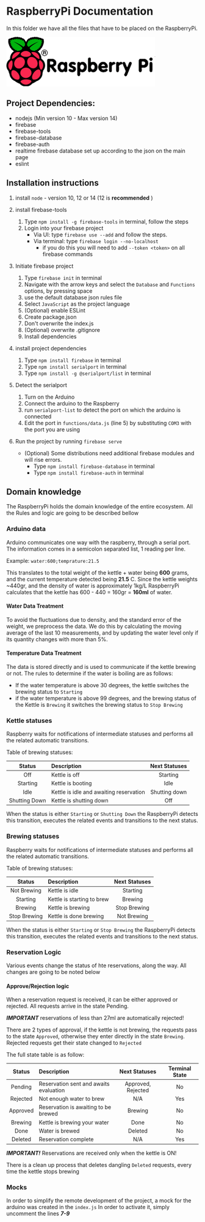 # RaspberryPi Documentation

In this folder we have all the files that have to be placed on the RaspberryPi.

![Raspberry Logo](raspberryLogo.png)

## Project Dependencies:

- nodejs (Min version 10 - Max version 14)
- firebase
- firebase-tools
- firebase-database
- firebase-auth
- realtime firebase database set up according to the json on the main page
- eslint

## Installation instructions

1. install `node` - version 10, 12 or 14 (12 is __recommended__ )


2. install firebase-tools
   
    1. Type `npm install -g firebase-tools` in terminal, follow the steps
    2. Login into your firebase project
        - Via UI: type `firebase use --add` and follow the steps.
        - Via terminal: type `firebase login --no-localhost`
            - if you do this you will need to add `--token <token>` on all firebase commands
    

3. Initiate firebase project
   
    1. Type `firebase init` in terminal
    2. Navigate with the arrow keys and select the `Database` and `Functions` options, by pressing space
    3. use the default database json rules file
    4. Select `JavaScript` as the project language
    5. (Optional) enable ESLint
    6. Create package.json
    7. Don't overwrite the index.js
    8. (Optional) overwrite .gitignore
    9. Install dependencies
    

4. install project dependencies
    1. Type `npm install firebase` in terminal
    2. Type `npm install serialport` in terminal
    3. Type `npm install -g @serialport/list` in terminal
    
    
5. Detect the serialport
   1. Turn on the Arduino
    2. Connect the arduino to the Raspberry
    3. run `serialport-list` to detect the port on which the arduino is connected
    4. Edit the port in `functions/data.js` (line 5) by substituting `COM3` with the port you are using
    
    
6. Run the project by running `firebase serve` 
    - (Optional) Some distributions need additional firebase modules and will rise errors.
        - Type `npm install firebase-database` in terminal
        - Type `npm install firebase-auth` in terminal
    
    
## Domain knowledge 

The RaspberryPi holds the domain knowledge of the entire ecosystem. All the Rules and logic are going to be described bellow

### Arduino data

Arduino communicates one way with the raspberry, through a serial port. The information comes in a semicolon separated list, 1 reading per line.

Example: `water:600;temprature:21.5`

This translates to the total weight of the kettle + water being __600__ grams, and the current temperature detected being __21.5__ C.
Since the kettle weights ~440gr, and the density of water is approximately 1kg/L RaspberryPi calculates that the kettle has 600 - 440 = 160gr = __160ml__ of water.

#### Water Data Treatment

To avoid the fluctuations due to density, and the standard error of the weight, we preprocess the data.
We do this by calculating the moving average of the last 10 measurements, and by updating the water level only if its quantity changes with more than 5%.

#### Temperature Data Treatment

The data is stored directly and is used to communicate if the kettle brewing or not.
The rules to determine if the water is boiling are as follows:
- If the water temperature is above 30 degrees, the kettle switches the brewing status to `Starting`
- if the water temperature is above 99 degrees, and the brewing status of the Kettle is `Brewing`
it switches the brewing status to `Stop Brewing`

### Kettle statuses

Raspberry waits for notifications of intermediate statuses and performs all the related automatic transitions.

Table of brewing statuses:

| Status        | Description                             | Next Statuses |
|:-------------:|:----------------------------------------|:-------------:|
| Off           | Kettle is off                           | Starting      |
| Starting      | Kettle is booting                       | Idle          | 
| Idle          | Kettle is idle and awaiting reservation | Shutting down |
| Shutting Down | Kettle is shutting down                 | Off           |

When the status is either `Starting` or `Shutting Down` the RaspberryPi detects this transition, executes the related events and transitions to the next status.

### Brewing statuses

Raspberry waits for notifications of intermediate statuses and performs all the related automatic transitions.

Table of brewing statuses:

| Status        | Description                 | Next Statuses |
|:-------------:|:----------------------------|:-------------:|
| Not Brewing   | Kettle is idle              | Starting      |
| Starting      | Kettle is starting to brew  | Brewing       | 
| Brewing       | Kettle is brewing           | Stop Brewing  |
| Stop Brewing  | Kettle is done brewing      | Not Brewing   |

When the status is either `Starting` or `Stop Brewing` the RaspberryPi detects this transition, executes the related events and transitions to the next status.

### Reservation Logic

Various events change the status of hte reservations, along the way. All changes are going to be noted below

#### Approve/Rejection logic

When a reservation request is received, it can be either approved or rejected. 
All requests arrive in the state Pending.

___IMPORTANT___ reservations of less than 27ml are automatically rejected!

There are 2 types of approval, if the kettle is not brewing, the requests pass to the state `Approved`,
otherwise they enter directly in the state `Brewing`. Rejected requests get their state changed to `Rejected`

The full state table is as follow:

| Status  | Description                            | Next Statuses      | Terminal State |
|:-------:|:---------------------------------------|:------------------:|:--------------:|
|Pending  |	Reservation sent and awaits evaluation | Approved, Rejected | No             |
|Rejected |	Not enough water to brew               | N/A                | Yes            | 
|Approved |	Reservation is awaiting to be brewed   | Brewing            | No             |
|Brewing  |	Kettle is brewing your water           | Done               | No             |
|Done     |	Water is brewed                        | Deleted            | No             |
|Deleted  |	Reservation complete                   | N/A                | Yes            |

___IMPORTANT!___ Reservations are received only when the kettle is ON!

There is a clean up process that deletes dangling `Deleted` requests, every time the kettle stops brewing

### Mocks

In order to simplify the remote development of the project, a mock for the arduino was created in the `index.js`
In order to activate it, simply uncomment the lines ___7-9___